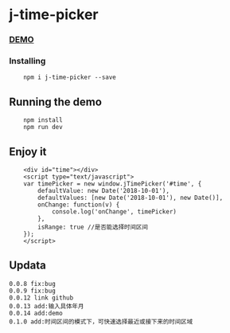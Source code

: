 # j-time-picker

### <a href="//jenjieju.github.io/pc/">DEMO</a>

### Installing

```
    npm i j-time-picker --save
```


## Running the demo

```
    npm install
    npm run dev
```

## Enjoy it
```
    <div id="time"></div>
    <script type="text/javascript">
    var timePicker = new window.jTimePicker('#time', {
        defaultValue: new Date('2018-10-01'),
        defaultValues: [new Date('2018-10-01'), new Date()],
        onChange: function(v) {
            console.log('onChange', timePicker)
        },
        isRange: true //是否能选择时间区间
    });
    </script>
```

## Updata
```
0.0.8 fix:bug
0.0.9 fix:bug
0.0.12 link github
0.0.13 add:输入具体年月
0.0.14 add:demo
0.1.0 add:时间区间的模式下，可快速选择最近或接下来的时间区域
```
